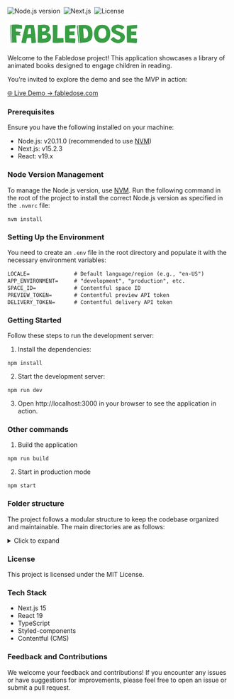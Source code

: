 ![Node.js version](https://img.shields.io/badge/node-20.11.0-brightgreen)&nbsp;
![Next.js](https://img.shields.io/badge/next.js-15.2.3-blue)&nbsp;
![License](https://img.shields.io/badge/react-19.x-orange)

<img src="public/fabledose - logo-green.svg" alt="Fabledose Logo" width="300" />

Welcome to the Fabledose project! This application showcases a library of animated books designed to engage children in reading.

You’re invited to explore the demo and see the MVP in action:

[🌐 Live Demo → fabledose.com](https://fabledose.com)

### Prerequisites
Ensure you have the following installed on your machine:
* Node.js: v20.11.0 (recommended to use [NVM](https://github.com/nvm-sh/nvm))
* Next.js: v15.2.3
* React: v19.x

### Node Version Management
To manage the Node.js version, use [NVM](https://github.com/nvm-sh/nvm). Run the following command in the root of the project to install the correct Node.js version as specified in the `.nvmrc` file:
```
nvm install
```

### Setting Up the Environment
You need to create an `.env` file in the root directory and populate it with the necessary environment variables:
```dotenv
LOCALE=              # Default language/region (e.g., "en-US")
APP_ENVIRONMENT=     # "development", "production", etc.
SPACE_ID=            # Contentful space ID
PREVIEW_TOKEN=       # Contentful preview API token
DELIVERY_TOKEN=      # Contentful delivery API token
```

### Getting Started
Follow these steps to run the development server:

1. Install the dependencies:
```
npm install
```
2. Start the development server:
```
npm run dev
```
3. Open http://localhost:3000 in your browser to see the application in action.

### Other commands
1. Build the application
```
npm run build
```
2. Start in production mode
```
npm start
```

### Folder structure
The project follows a modular structure to keep the codebase organized and maintainable. The main directories are as follows:
<details>
<summary>Click to expand</summary>

```text
/fabledose-web
├── /public		# Static assets
├── /src		# Application source code
│	├── /app		# App Router
│	│	├── page.tsx
│	│	├── layout.tsx
│	│	├── /[other-page]
│	│	│	├── layout.tsx
│	│	│	├── page.tsx
│	│	│	└── /…
│	│	└── /…
│	│
│	├── /components		# Shared components
│	│	├── /atoms
│	│	│	├──/[component]
│	│	│	│	├── index.ts
│	│	│	│	├── component.tsx
│	│	│	│	├── component.hook.ts
│	│	│	│	├── component.styled.ts
│	│	│	│	└── component.types.ts
│	│	│	└── /…
│	│	│
│	│	├── /molecules
│	│	│	└── /…
│	│	│
│	│	├── /organisms
│	│	│	└── /…
│	│	│
│	│	└──/templates
│	│		└── /…
│	│	
│	├── /lib		# Utility functions
│	│	├── /api
│	│	│	├── /adapters
│	│	│	├── /graphql
│	│	│	└── /thirdparty
│	│	│
│	│	├── /mappers		# Query mappers
│	│	├── /helpers		# Helper functions
│	│	└── /constants		# Constant values
│	│
│	├── /hooks		# Custom React hooks
│	├── /styles		# Global styles and theme
│	│	├── GlobalStyles.ts
│	│	├── theme.ts
│	│	└── types.ts
│	│
│	├── /types		# TypeScript type definitions
│	└── /context		# React Context providers
│		├── /app
│		└──  /user
│
├── .env 		# Environment variables
├── .eslintrc.js 		# ESLint configuration
├── next.config.js		# Next.js configuration
├── package.json		# Project dependencies
└── tsconfig.json		# TypeScript configuration
```
</details>

### License
This project is licensed under the MIT License.

### Tech Stack
- Next.js 15
- React 19
- TypeScript
- Styled-components
- Contentful (CMS)

### Feedback and Contributions
We welcome your feedback and contributions! If you encounter any issues or have suggestions for improvements, please feel free to open an issue or submit a pull request.